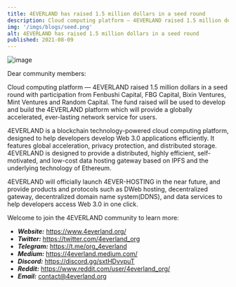 ```yaml
---
title: 4EVERLAND has raised 1.5 million dollars in a seed round
description: Cloud computing platform — 4EVERLAND raised 1.5 million dollars in a seed round with participation from Fenbushi Capital, FBG Capital, Bixin Ventures, Mint Ventures and Random Capital.
img: '/imgs/blogs/seed.png'
alt: 4EVERLAND has raised 1.5 million dollars in a seed round
published: 2021-08-09
---
```


![image](/imgs/blogs/seed.png)

Dear community members:

Cloud computing platform — 4EVERLAND raised 1.5 million dollars in a seed round with participation from Fenbushi Capital, FBG Capital, Bixin Ventures, Mint Ventures and Random Capital. The fund raised will be used to develop and build the 4EVERLAND platform which will provide a globally accelerated, ever-lasting network service for users.

4EVERLAND is a blockchain technology-powered cloud computing platform, designed to help developers develop Web 3.0 applications efficiently. It features global acceleration, privacy protection, and distributed storage. 4EVERLAND is designed to provide a distributed, highly efficient, self-motivated, and low-cost data hosting gateway based on IPFS and the underlying technology of Ethereum.

4EVERLAND will officially launch 4EVER-HOSTING in the near future, and provide products and protocols such as DWeb hosting, decentralized gateway, decentralized domain name system(DDNS), and data services to help developers access Web 3.0 in one click.

Welcome to join the 4EVERLAND community to learn more:
- ***Website:*** https://www.4everland.org/ 
- ***Twitter:*** https://twitter.com/4everland_org 
- ***Telegram:*** https://t.me/org_4everland 
- ***Medium:*** https://4everland.medium.com/ 
- ***Discord:*** https://discord.gg/sxtHDvvpuT 
- ***Reddit:*** https://www.reddit.com/user/4everland_org/ 
- ***Email:*** contact@4everland.org